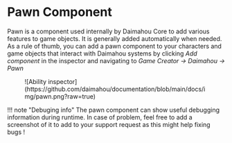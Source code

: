 
# Pawn Component

Pawn is a component used internally by Daimahou Core to add various features to game objects. It is generally added automatically when needed. As a rule of thumb, you can add a pawn component to your characters and game objects that interact with Daimahou systems by clicking *Add component* in the inspector and navigating to *Game Creator -> Daimahou -> Pawn*

<figure markdown>
  ![Ability inspector](https://github.com/daimahou/documentation/blob/main/docs/img/pawn.png?raw=true)
</figure>

!!! note "Debuging info"
		The pawn component can show useful debugging information during runtime. In case of problem, feel free to add a screenshot of it to add to your support request as this might help fixing bugs !